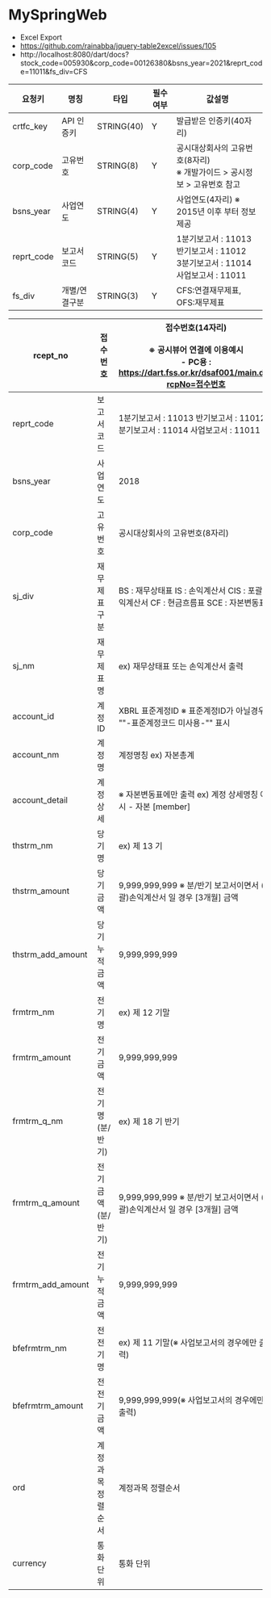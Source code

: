 # MySpringWeb

+ Excel Export
+ https://github.com/rainabba/jquery-table2excel/issues/105
+ http://localhost:8080/dart/docs?stock_code=005930&corp_code=00126380&bsns_year=2021&reprt_code=11011&fs_div=CFS

| 요청키         | 명칭      | 타입         | 필수여부 | 값설명                                                                |
| ----------- | ------- | ---------- | ---- | ------------------------------------------------------------------ |
| crtfc\_key  | API 인증키 | STRING(40) | Y    | 발급받은 인증키(40자리)                                                     |
| corp\_code  | 고유번호    | STRING(8)  | Y    | 공시대상회사의 고유번호(8자리)<br>※ 개발가이드 > 공시정보 > 고유번호 참고                      |
| bsns\_year  | 사업연도    | STRING(4)  | Y    | 사업연도(4자리) ※ 2015년 이후 부터 정보제공                                       |
| reprt\_code | 보고서 코드  | STRING(5)  | Y    | 1분기보고서 : 11013<br>반기보고서 : 11012<br>3분기보고서 : 11014<br>사업보고서 : 11011 |
| fs\_div     | 개별/연결구분 | STRING(3)  | Y    | CFS:연결재무제표, OFS:재무제표                                               |

| rcept\_no           | 접수번호       | 접수번호(14자리)<br><br>※ 공시뷰어 연결에 이용예시<br>\- PC용 : https://dart.fss.or.kr/dsaf001/main.do?rcpNo=접수번호        |
| ------------------- | ---------- | ------------------------------------------------------------------------------------------------------ |
| reprt\_code         | 보고서 코드     | 1분기보고서 : 11013 반기보고서 : 11012 3분기보고서 : 11014 사업보고서 : 11011                                              |
| bsns\_year          | 사업 연도      | 2018                                                                                                   |
| corp\_code          | 고유번호       | 공시대상회사의 고유번호(8자리)                                                                                      |
| sj\_div             | 재무제표구분     | BS : 재무상태표 IS : 손익계산서 CIS : 포괄손익계산서 CF : 현금흐름표 SCE : 자본변동표                                             |
| sj\_nm              | 재무제표명      | ex) 재무상태표 또는 손익계산서 출력                                                                                  |
| account\_id         | 계정ID       | XBRL 표준계정ID ※ 표준계정ID가 아닐경우 ""-표준계정코드 미사용-"" 표시                                                         |
| account\_nm         | 계정명        | 계정명칭 ex) 자본총계                                                                                          |
| account\_detail     | 계정상세       | ※ 자본변동표에만 출력 ex) 계정 상세명칭 예시 - 자본 \[member\]|지배기업 소유주지분 - 자본 \[member\]|지배기업 소유주지분|기타포괄손익누계액 \[member\] |
| thstrm\_nm          | 당기명        | ex) 제 13 기                                                                                             |
| thstrm\_amount      | 당기금액       | 9,999,999,999 ※ 분/반기 보고서이면서 (포괄)손익계산서 일 경우 \[3개월\] 금액                                                  |
| thstrm\_add\_amount | 당기누적금액     | 9,999,999,999                                                                                          |
| frmtrm\_nm          | 전기명        | ex) 제 12 기말                                                                                            |
| frmtrm\_amount      | 전기금액       | 9,999,999,999                                                                                          |
| frmtrm\_q\_nm       | 전기명(분/반기)  | ex) 제 18 기 반기                                                                                          |
| frmtrm\_q\_amount   | 전기금액(분/반기) | 9,999,999,999 ※ 분/반기 보고서이면서 (포괄)손익계산서 일 경우 \[3개월\] 금액                                                  |
| frmtrm\_add\_amount | 전기누적금액     | 9,999,999,999                                                                                          |
| bfefrmtrm\_nm       | 전전기명       | ex) 제 11 기말(※ 사업보고서의 경우에만 출력)                                                                          |
| bfefrmtrm\_amount   | 전전기금액      | 9,999,999,999(※ 사업보고서의 경우에만 출력)                                                                        |
| ord                 | 계정과목 정렬순서  | 계정과목 정렬순서                                                                                              |
| currency            | 통화 단위      | 통화 단위                                                                                                  |